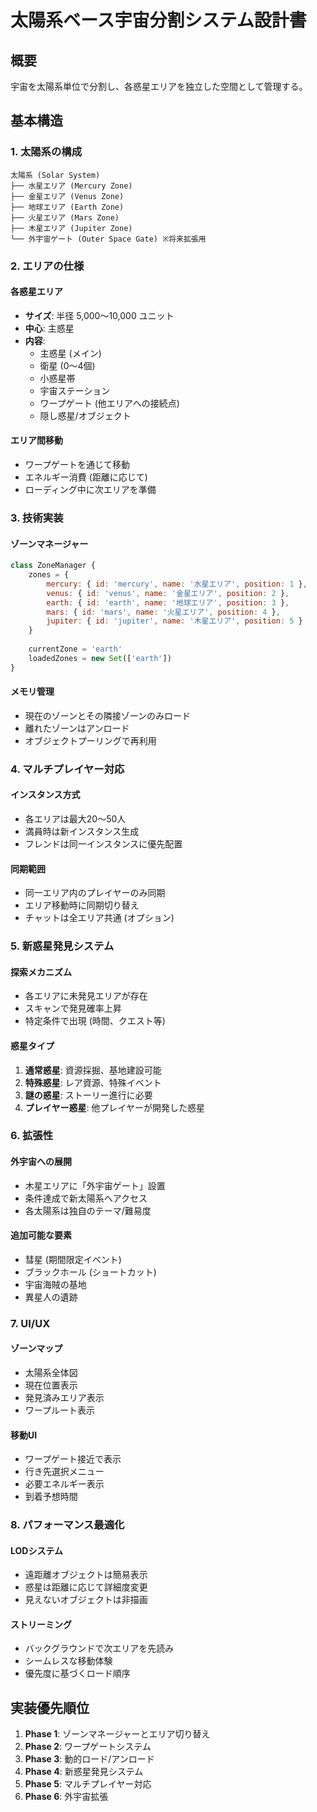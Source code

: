 # 太陽系ベース宇宙分割システム設計書

## 概要
宇宙を太陽系単位で分割し、各惑星エリアを独立した空間として管理する。

## 基本構造

### 1. 太陽系の構成
```
太陽系 (Solar System)
├── 水星エリア (Mercury Zone)
├── 金星エリア (Venus Zone)
├── 地球エリア (Earth Zone)
├── 火星エリア (Mars Zone)
├── 木星エリア (Jupiter Zone)
└── 外宇宙ゲート (Outer Space Gate) ※将来拡張用
```

### 2. エリアの仕様

#### 各惑星エリア
- **サイズ**: 半径 5,000～10,000 ユニット
- **中心**: 主惑星
- **内容**:
  - 主惑星 (メイン)
  - 衛星 (0～4個)
  - 小惑星帯
  - 宇宙ステーション
  - ワープゲート (他エリアへの接続点)
  - 隠し惑星/オブジェクト

#### エリア間移動
- ワープゲートを通じて移動
- エネルギー消費 (距離に応じて)
- ローディング中に次エリアを準備

### 3. 技術実装

#### ゾーンマネージャー
```javascript
class ZoneManager {
    zones = {
        mercury: { id: 'mercury', name: '水星エリア', position: 1 },
        venus: { id: 'venus', name: '金星エリア', position: 2 },
        earth: { id: 'earth', name: '地球エリア', position: 3 },
        mars: { id: 'mars', name: '火星エリア', position: 4 },
        jupiter: { id: 'jupiter', name: '木星エリア', position: 5 }
    }
    
    currentZone = 'earth'
    loadedZones = new Set(['earth'])
}
```

#### メモリ管理
- 現在のゾーンとその隣接ゾーンのみロード
- 離れたゾーンはアンロード
- オブジェクトプーリングで再利用

### 4. マルチプレイヤー対応

#### インスタンス方式
- 各エリアは最大20～50人
- 満員時は新インスタンス生成
- フレンドは同一インスタンスに優先配置

#### 同期範囲
- 同一エリア内のプレイヤーのみ同期
- エリア移動時に同期切り替え
- チャットは全エリア共通 (オプション)

### 5. 新惑星発見システム

#### 探索メカニズム
- 各エリアに未発見エリアが存在
- スキャンで発見確率上昇
- 特定条件で出現 (時間、クエスト等)

#### 惑星タイプ
1. **通常惑星**: 資源採掘、基地建設可能
2. **特殊惑星**: レア資源、特殊イベント
3. **謎の惑星**: ストーリー進行に必要
4. **プレイヤー惑星**: 他プレイヤーが開発した惑星

### 6. 拡張性

#### 外宇宙への展開
- 木星エリアに「外宇宙ゲート」設置
- 条件達成で新太陽系へアクセス
- 各太陽系は独自のテーマ/難易度

#### 追加可能な要素
- 彗星 (期間限定イベント)
- ブラックホール (ショートカット)
- 宇宙海賊の基地
- 異星人の遺跡

### 7. UI/UX

#### ゾーンマップ
- 太陽系全体図
- 現在位置表示
- 発見済みエリア表示
- ワープルート表示

#### 移動UI
- ワープゲート接近で表示
- 行き先選択メニュー
- 必要エネルギー表示
- 到着予想時間

### 8. パフォーマンス最適化

#### LODシステム
- 遠距離オブジェクトは簡易表示
- 惑星は距離に応じて詳細度変更
- 見えないオブジェクトは非描画

#### ストリーミング
- バックグラウンドで次エリアを先読み
- シームレスな移動体験
- 優先度に基づくロード順序

## 実装優先順位

1. **Phase 1**: ゾーンマネージャーとエリア切り替え
2. **Phase 2**: ワープゲートシステム
3. **Phase 3**: 動的ロード/アンロード
4. **Phase 4**: 新惑星発見システム
5. **Phase 5**: マルチプレイヤー対応
6. **Phase 6**: 外宇宙拡張
